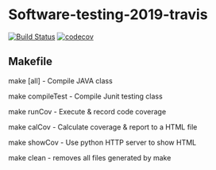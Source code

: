 # Software-testing-2019-travis

[![Build Status](https://travis-ci.org/danielcs07/Software-testing-2019-travis.svg?branch=master)](https://travis-ci.org/danielcs07/Software-testing-2019-travis)
[![codecov](https://codecov.io/gh/danielcs07/Software-testing-2019-travis/branch/master/graph/badge.svg)](https://codecov.io/gh/danielcs07/Software-testing-2019-travis)

## Makefile
make [all]		- Compile JAVA class

make compileTest	- Compile Junit testing class

make runCov		- Execute & record code coverage

make calCov		- Calculate coverage & report to a HTML file

make showCov		- Use python HTTP server to show HTML

make clean		- removes all files generated by make
